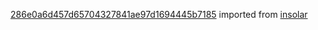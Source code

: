 [286e0a6d457d65704327841ae97d1694445b7185](https://github.com/insolar/insolar/commit/286e0a6d457d65704327841ae97d1694445b7185) imported from [insolar](https://github.com/insolar/insolar)

